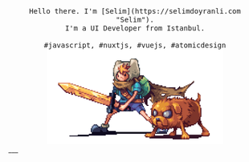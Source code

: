 <center>
<samp>
    Hello there. I'm [Selim](https://selimdoyranli.com "Selim").<br> I'm a UI Developer from Istanbul.<br><br>#javascript, #nuxtjs, #vuejs, #atomicdesign
  </samp>
<img src="https://github.com/selimdoyranli/selimdoyranli/blob/master/preview.gif"/ width="350">
</center>
___
